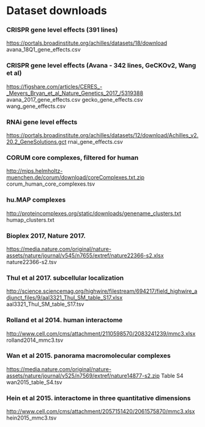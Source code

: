 
# Dataset downloads

### CRISPR gene level effects (391 lines)
https://portals.broadinstitute.org/achilles/datasets/18/download
avana_18Q1_gene_effects.csv

### CRISPR gene level effects (Avana - 342 lines, GeCKOv2, Wang et al)
https://figshare.com/articles/CERES_-_Meyers_Bryan_et_al_Nature_Genetics_2017_/5319388
avana_2017_gene_effects.csv
gecko_gene_effects.csv
wang_gene_effects.csv

### RNAi gene level effects
https://portals.broadinstitute.org/achilles/datasets/12/download/Achilles_v2.20.2_GeneSolutions.gct
rnai_gene_effects.csv

### CORUM core complexes, filtered for human
http://mips.helmholtz-muenchen.de/corum/download/coreComplexes.txt.zip
corum_human_core_complexes.tsv


### hu.MAP complexes
http://proteincomplexes.org/static/downloads/genename_clusters.txt
humap_clusters.txt


### Bioplex 2017, Nature 2017.
https://media.nature.com/original/nature-assets/nature/journal/v545/n7655/extref/nature22366-s2.xlsx
nature22366-s2.tsv

### Thul et al 2017. subcellular localization
http://science.sciencemag.org/highwire/filestream/694217/field_highwire_adjunct_files/9/aal3321_Thul_SM_table_S17.xlsx
aal3321_Thul_SM_table_S17.tsv

### Rolland et al 2014. human interactome
http://www.cell.com/cms/attachment/2110598570/2083241239/mmc3.xlsx
rolland2014_mmc3.tsv

### Wan et al 2015. panorama macromolecular complexes
https://media.nature.com/original/nature-assets/nature/journal/v525/n7569/extref/nature14877-s2.zip Table S4
wan2015_table_S4.tsv

### Hein et al 2015. interactome in three quantitative dimensions
http://www.cell.com/cms/attachment/2057151420/2061575870/mmc3.xlsx
hein2015_mmc3.tsv
